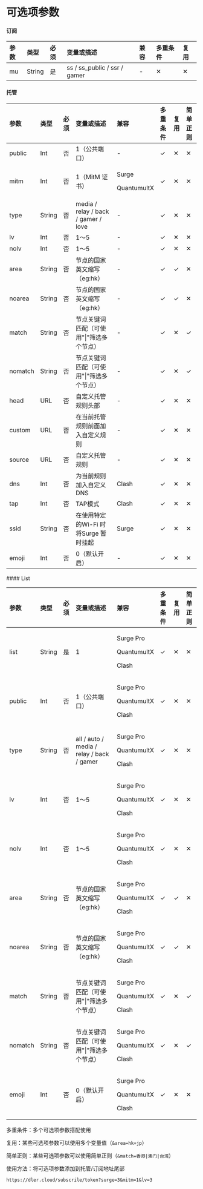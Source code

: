 # 可选项参数

#### 订阅

| 参数 | 类型 | 必须 | 变量或描述 | 兼容 | 多重条件 | 复用 |
| :--- | :--- | :--- | :--- | :--- | :--- | :--- |
| mu | String | 是 | ss / ss\_public / ssr / gamer | - | ✕ | ✕ |

#### 托管

<table>
  <thead>
    <tr>
      <th style="text-align:left">&#x53C2;&#x6570;</th>
      <th style="text-align:left">&#x7C7B;&#x578B;</th>
      <th style="text-align:left">&#x5FC5;&#x987B;</th>
      <th style="text-align:left">&#x53D8;&#x91CF;&#x6216;&#x63CF;&#x8FF0;</th>
      <th style="text-align:left">&#x517C;&#x5BB9;</th>
      <th style="text-align:left">&#x591A;&#x91CD;&#x6761;&#x4EF6;</th>
      <th style="text-align:left">&#x590D;&#x7528;</th>
      <th style="text-align:left">&#x7B80;&#x5355;&#x6B63;&#x5219;</th>
    </tr>
  </thead>
  <tbody>
    <tr>
      <td style="text-align:left">public</td>
      <td style="text-align:left">Int</td>
      <td style="text-align:left">&#x5426;</td>
      <td style="text-align:left">1&#xFF08;&#x516C;&#x5171;&#x7AEF;&#x53E3;&#xFF09;</td>
      <td style="text-align:left">-</td>
      <td style="text-align:left">&#x2713;</td>
      <td style="text-align:left">&#x2715;</td>
      <td style="text-align:left">&#x2715;</td>
    </tr>
    <tr>
      <td style="text-align:left">mitm</td>
      <td style="text-align:left">Int</td>
      <td style="text-align:left">&#x5426;</td>
      <td style="text-align:left">1&#xFF08;MitM &#x8BC1;&#x4E66;&#xFF09;</td>
      <td style="text-align:left">
        <p>Surge</p>
        <p>QuantumultX</p>
      </td>
      <td style="text-align:left">&#x2713;</td>
      <td style="text-align:left">&#x2715;</td>
      <td style="text-align:left">&#x2715;</td>
    </tr>
    <tr>
      <td style="text-align:left">type</td>
      <td style="text-align:left">String</td>
      <td style="text-align:left">&#x5426;</td>
      <td style="text-align:left">media / relay / back / gamer / love</td>
      <td style="text-align:left">-</td>
      <td style="text-align:left">&#x2713;</td>
      <td style="text-align:left">&#x2715;</td>
      <td style="text-align:left">&#x2715;</td>
    </tr>
    <tr>
      <td style="text-align:left">lv</td>
      <td style="text-align:left">Int</td>
      <td style="text-align:left">&#x5426;</td>
      <td style="text-align:left">1&#xFF5E;5</td>
      <td style="text-align:left">-</td>
      <td style="text-align:left">&#x2713;</td>
      <td style="text-align:left">&#x2715;</td>
      <td style="text-align:left">&#x2715;</td>
    </tr>
    <tr>
      <td style="text-align:left">nolv</td>
      <td style="text-align:left">Int</td>
      <td style="text-align:left">&#x5426;</td>
      <td style="text-align:left">1&#xFF5E;5</td>
      <td style="text-align:left">-</td>
      <td style="text-align:left">&#x2713;</td>
      <td style="text-align:left">&#x2715;</td>
      <td style="text-align:left">&#x2715;</td>
    </tr>
    <tr>
      <td style="text-align:left">area</td>
      <td style="text-align:left">String</td>
      <td style="text-align:left">&#x5426;</td>
      <td style="text-align:left">&#x8282;&#x70B9;&#x7684;&#x56FD;&#x5BB6;&#x82F1;&#x6587;&#x7F29;&#x5199;&#xFF08;eg:hk&#xFF09;</td>
      <td
      style="text-align:left">-</td>
        <td style="text-align:left">&#x2713;</td>
        <td style="text-align:left">&#x2713;</td>
        <td style="text-align:left">&#x2715;</td>
    </tr>
    <tr>
      <td style="text-align:left">noarea</td>
      <td style="text-align:left">String</td>
      <td style="text-align:left">&#x5426;</td>
      <td style="text-align:left">&#x8282;&#x70B9;&#x7684;&#x56FD;&#x5BB6;&#x82F1;&#x6587;&#x7F29;&#x5199;&#xFF08;eg:hk&#xFF09;</td>
      <td
      style="text-align:left">-</td>
        <td style="text-align:left">&#x2713;</td>
        <td style="text-align:left">&#x2713;</td>
        <td style="text-align:left">&#x2715;</td>
    </tr>
    <tr>
      <td style="text-align:left">match</td>
      <td style="text-align:left">String</td>
      <td style="text-align:left">&#x5426;</td>
      <td style="text-align:left">&#x8282;&#x70B9;&#x5173;&#x952E;&#x8BCD;&#x5339;&#x914D;&#xFF08;&#x53EF;&#x4F7F;&#x7528;&quot;|&quot;&#x7B5B;&#x9009;&#x591A;&#x4E2A;&#x8282;&#x70B9;&#xFF09;</td>
      <td
      style="text-align:left">-</td>
        <td style="text-align:left">&#x2713;</td>
        <td style="text-align:left">&#x2715;</td>
        <td style="text-align:left">&#x2713;</td>
    </tr>
    <tr>
      <td style="text-align:left">nomatch</td>
      <td style="text-align:left">String</td>
      <td style="text-align:left">&#x5426;</td>
      <td style="text-align:left">&#x8282;&#x70B9;&#x5173;&#x952E;&#x8BCD;&#x5339;&#x914D;&#xFF08;&#x53EF;&#x4F7F;&#x7528;&quot;|&quot;&#x7B5B;&#x9009;&#x591A;&#x4E2A;&#x8282;&#x70B9;&#xFF09;</td>
      <td
      style="text-align:left">-</td>
        <td style="text-align:left">&#x2713;</td>
        <td style="text-align:left">&#x2715;</td>
        <td style="text-align:left">&#x2713;</td>
    </tr>
    <tr>
      <td style="text-align:left">head</td>
      <td style="text-align:left">URL</td>
      <td style="text-align:left">&#x5426;</td>
      <td style="text-align:left">&#x81EA;&#x5B9A;&#x4E49;&#x6258;&#x7BA1;&#x89C4;&#x5219;&#x5934;&#x90E8;</td>
      <td
      style="text-align:left">-</td>
        <td style="text-align:left">&#x2713;</td>
        <td style="text-align:left">&#x2715;</td>
        <td style="text-align:left">&#x2715;</td>
    </tr>
    <tr>
      <td style="text-align:left">custom</td>
      <td style="text-align:left">URL</td>
      <td style="text-align:left">&#x5426;</td>
      <td style="text-align:left">&#x5728;&#x5F53;&#x524D;&#x6258;&#x7BA1;&#x89C4;&#x5219;&#x524D;&#x9762;&#x52A0;&#x5165;&#x81EA;&#x5B9A;&#x4E49;&#x89C4;&#x5219;</td>
      <td
      style="text-align:left">-</td>
        <td style="text-align:left">&#x2713;</td>
        <td style="text-align:left">&#x2715;</td>
        <td style="text-align:left">&#x2715;</td>
    </tr>
    <tr>
      <td style="text-align:left">source</td>
      <td style="text-align:left">URL</td>
      <td style="text-align:left">&#x5426;</td>
      <td style="text-align:left">&#x81EA;&#x5B9A;&#x4E49;&#x6258;&#x7BA1;&#x89C4;&#x5219;</td>
      <td style="text-align:left">-</td>
      <td style="text-align:left">&#x2713;</td>
      <td style="text-align:left">&#x2715;</td>
      <td style="text-align:left">&#x2715;</td>
    </tr>
    <tr>
      <td style="text-align:left">dns</td>
      <td style="text-align:left">Int</td>
      <td style="text-align:left">&#x5426;</td>
      <td style="text-align:left">&#x4E3A;&#x5F53;&#x524D;&#x89C4;&#x5219;&#x52A0;&#x5165;&#x81EA;&#x5B9A;&#x4E49;DNS</td>
      <td
      style="text-align:left">Clash</td>
        <td style="text-align:left">&#x2713;</td>
        <td style="text-align:left">&#x2715;</td>
        <td style="text-align:left">&#x2715;</td>
    </tr>
    <tr>
      <td style="text-align:left">tap</td>
      <td style="text-align:left">Int</td>
      <td style="text-align:left">&#x5426;</td>
      <td style="text-align:left">TAP&#x6A21;&#x5F0F;</td>
      <td style="text-align:left">Clash</td>
      <td style="text-align:left">&#x2713;</td>
      <td style="text-align:left">&#x2715;</td>
      <td style="text-align:left">&#x2715;</td>
    </tr>
    <tr>
      <td style="text-align:left">ssid</td>
      <td style="text-align:left">String</td>
      <td style="text-align:left">&#x5426;</td>
      <td style="text-align:left">&#x5728;&#x4F7F;&#x7528;&#x7279;&#x5B9A;&#x7684;Wi-Fi &#x65F6;&#x5C06;Surge
        &#x6682;&#x65F6;&#x6302;&#x8D77;</td>
      <td style="text-align:left">Surge</td>
      <td style="text-align:left">&#x2713;</td>
      <td style="text-align:left">&#x2715;</td>
      <td style="text-align:left">&#x2715;</td>
    </tr>
    <tr>
      <td style="text-align:left">emoji</td>
      <td style="text-align:left">Int</td>
      <td style="text-align:left">&#x5426;</td>
      <td style="text-align:left">0&#xFF08;&#x9ED8;&#x8BA4;&#x5F00;&#x542F;&#xFF09;</td>
      <td style="text-align:left">-</td>
      <td style="text-align:left">&#x2713;</td>
      <td style="text-align:left">&#x2715;</td>
      <td style="text-align:left">&#x2715;</td>
    </tr>
  </tbody>
</table>#### List

<table>
  <thead>
    <tr>
      <th style="text-align:left">&#x53C2;&#x6570;</th>
      <th style="text-align:left">&#x7C7B;&#x578B;</th>
      <th style="text-align:left">&#x5FC5;&#x987B;</th>
      <th style="text-align:left">&#x53D8;&#x91CF;&#x6216;&#x63CF;&#x8FF0;</th>
      <th style="text-align:left">&#x517C;&#x5BB9;</th>
      <th style="text-align:left">&#x591A;&#x91CD;&#x6761;&#x4EF6;</th>
      <th style="text-align:left">&#x590D;&#x7528;</th>
      <th style="text-align:left">&#x7B80;&#x5355;&#x6B63;&#x5219;</th>
    </tr>
  </thead>
  <tbody>
    <tr>
      <td style="text-align:left">list</td>
      <td style="text-align:left">String</td>
      <td style="text-align:left">&#x662F;</td>
      <td style="text-align:left">1</td>
      <td style="text-align:left">
        <p>Surge Pro</p>
        <p>QuantumultX</p>
        <p>Clash</p>
      </td>
      <td style="text-align:left">&#x2713;</td>
      <td style="text-align:left">&#x2715;</td>
      <td style="text-align:left">&#x2715;</td>
    </tr>
    <tr>
      <td style="text-align:left">public</td>
      <td style="text-align:left">Int</td>
      <td style="text-align:left">&#x5426;</td>
      <td style="text-align:left">1&#xFF08;&#x516C;&#x5171;&#x7AEF;&#x53E3;&#xFF09;</td>
      <td style="text-align:left">
        <p>Surge Pro</p>
        <p>QuantumultX</p>
        <p>Clash</p>
      </td>
      <td style="text-align:left">&#x2713;</td>
      <td style="text-align:left">&#x2715;</td>
      <td style="text-align:left">&#x2715;</td>
    </tr>
    <tr>
      <td style="text-align:left">type</td>
      <td style="text-align:left">String</td>
      <td style="text-align:left">&#x5426;</td>
      <td style="text-align:left">all / auto / media / relay / back / gamer</td>
      <td style="text-align:left">
        <p>Surge Pro</p>
        <p>QuantumultX</p>
        <p>Clash</p>
      </td>
      <td style="text-align:left">&#x2713;</td>
      <td style="text-align:left">&#x2715;</td>
      <td style="text-align:left">&#x2715;</td>
    </tr>
    <tr>
      <td style="text-align:left">lv</td>
      <td style="text-align:left">Int</td>
      <td style="text-align:left">&#x5426;</td>
      <td style="text-align:left">1&#xFF5E;5</td>
      <td style="text-align:left">
        <p>Surge Pro</p>
        <p>QuantumultX</p>
        <p>Clash</p>
      </td>
      <td style="text-align:left">&#x2713;</td>
      <td style="text-align:left">&#x2715;</td>
      <td style="text-align:left">&#x2715;</td>
    </tr>
    <tr>
      <td style="text-align:left">nolv</td>
      <td style="text-align:left">Int</td>
      <td style="text-align:left">&#x5426;</td>
      <td style="text-align:left">1&#xFF5E;5</td>
      <td style="text-align:left">
        <p>Surge Pro</p>
        <p>QuantumultX</p>
        <p>Clash</p>
      </td>
      <td style="text-align:left">&#x2713;</td>
      <td style="text-align:left">&#x2715;</td>
      <td style="text-align:left">&#x2715;</td>
    </tr>
    <tr>
      <td style="text-align:left">area</td>
      <td style="text-align:left">String</td>
      <td style="text-align:left">&#x5426;</td>
      <td style="text-align:left">&#x8282;&#x70B9;&#x7684;&#x56FD;&#x5BB6;&#x82F1;&#x6587;&#x7F29;&#x5199;&#xFF08;eg:hk&#xFF09;</td>
      <td
      style="text-align:left">
        <p>Surge Pro</p>
        <p>QuantumultX</p>
        <p>Clash</p>
        </td>
        <td style="text-align:left">&#x2713;</td>
        <td style="text-align:left">&#x2713;</td>
        <td style="text-align:left">&#x2715;</td>
    </tr>
    <tr>
      <td style="text-align:left">noarea</td>
      <td style="text-align:left">String</td>
      <td style="text-align:left">&#x5426;</td>
      <td style="text-align:left">&#x8282;&#x70B9;&#x7684;&#x56FD;&#x5BB6;&#x82F1;&#x6587;&#x7F29;&#x5199;&#xFF08;eg:hk&#xFF09;</td>
      <td
      style="text-align:left">
        <p>Surge Pro</p>
        <p>QuantumultX</p>
        <p>Clash</p>
        </td>
        <td style="text-align:left">&#x2713;</td>
        <td style="text-align:left">&#x2713;</td>
        <td style="text-align:left">&#x2715;</td>
    </tr>
    <tr>
      <td style="text-align:left">match</td>
      <td style="text-align:left">String</td>
      <td style="text-align:left">&#x5426;</td>
      <td style="text-align:left">&#x8282;&#x70B9;&#x5173;&#x952E;&#x8BCD;&#x5339;&#x914D;&#xFF08;&#x53EF;&#x4F7F;&#x7528;&quot;|&quot;&#x7B5B;&#x9009;&#x591A;&#x4E2A;&#x8282;&#x70B9;&#xFF09;</td>
      <td
      style="text-align:left">
        <p>Surge Pro</p>
        <p>QuantumultX</p>
        <p>Clash</p>
        </td>
        <td style="text-align:left">&#x2713;</td>
        <td style="text-align:left">&#x2715;</td>
        <td style="text-align:left">&#x2713;</td>
    </tr>
    <tr>
      <td style="text-align:left">nomatch</td>
      <td style="text-align:left">String</td>
      <td style="text-align:left">&#x5426;</td>
      <td style="text-align:left">&#x8282;&#x70B9;&#x5173;&#x952E;&#x8BCD;&#x5339;&#x914D;&#xFF08;&#x53EF;&#x4F7F;&#x7528;&quot;|&quot;&#x7B5B;&#x9009;&#x591A;&#x4E2A;&#x8282;&#x70B9;&#xFF09;</td>
      <td
      style="text-align:left">
        <p>Surge Pro</p>
        <p>QuantumultX</p>
        <p>Clash</p>
        </td>
        <td style="text-align:left">&#x2713;</td>
        <td style="text-align:left">&#x2715;</td>
        <td style="text-align:left">&#x2713;</td>
    </tr>
    <tr>
      <td style="text-align:left">emoji</td>
      <td style="text-align:left">Int</td>
      <td style="text-align:left">&#x5426;</td>
      <td style="text-align:left">0&#xFF08;&#x9ED8;&#x8BA4;&#x5F00;&#x542F;&#xFF09;</td>
      <td style="text-align:left">
        <p>Surge Pro</p>
        <p>QuantumultX</p>
        <p>Clash</p>
      </td>
      <td style="text-align:left">&#x2713;</td>
      <td style="text-align:left">&#x2715;</td>
      <td style="text-align:left">&#x2715;</td>
    </tr>
  </tbody>
</table>多重条件：多个可选项参数搭配使用

复用：某些可选项参数可以使用多个变量值（`&area=hk+jp`）

简单正则：某些可选项参数可以使用简单正则（`&match=香港|澳门|台湾`）



使用方法：将可选项参数添加到托管/订阅地址尾部

`https://dler.cloud/subscrile/token?surge=3&mitm=1&lv=3`


